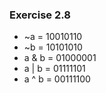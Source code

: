 ### Exercise 2.8
- ~a = 10010110
- ~b = 10101010
- a & b = 01000001
- a | b = 01111101
- a ^ b = 00111100

